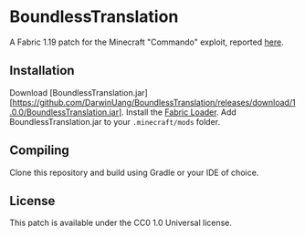 # BoundlessTranslation

A Fabric 1.19 patch for the Minecraft "Commando" exploit, reported [here](https://totalfreedom.me/forum/thread/4834-commando-crash-exploit-patch).

## Installation

Download [BoundlessTranslation.jar][https://github.com/DarwinUang/BoundlessTranslation/releases/download/1.0.0/BoundlessTranslation.jar].
Install the [Fabric Loader](https://fabricmc.net/use/installer/).
Add BoundlessTranslation.jar to your `.minecraft/mods` folder.

## Compiling

Clone this repository and build using Gradle or your IDE of choice.

## License

This patch is available under the CC0 1.0 Universal license.
